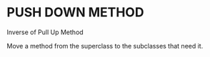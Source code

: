# PUSH DOWN METHOD

Inverse of Pull Up Method

Move a method from the superclass to the subclasses that 
need it.
